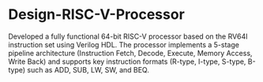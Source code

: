 # Design-RISC-V-Processor
 Developed a fully functional 64-bit RISC-V processor based on the RV64I instruction set using Verilog HDL. The processor implements a 5-stage pipeline architecture (Instruction Fetch, Decode, Execute, Memory Access, Write Back) and supports key instruction formats (R-type, I-type, S-type, B-type) such as ADD, SUB, LW, SW, and BEQ.
